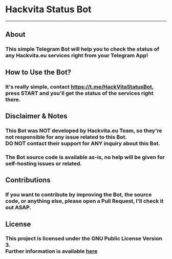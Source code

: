 # Hackvita Status Bot

----
## About
### This simple Telegram Bot will help you to check the status of any Hackvita.eu services right from your Telegram App!

## How to Use the Bot?
### It's really simple, contact https://t.me/HackVitaStatusBot, press START and you'll get the status of the services right there.

## Disclaimer & Notes
### This Bot was NOT developed by Hackvita.eu Team, so they're not responsible for any issue related to this Bot. <br />DO NOT contact their support for ANY inquiry about this Bot.

### The Bot source code is available as-is, no help will be given for self-hosting issues or related.

## Contributions
### If you want to contribute by improving the Bot, the source code, or anything else, please open a Pull Request, I'll check it out ASAP.

## License
### This project is licensed under the GNU Public License Version 3. <br />Further information is available [here](https://www.gnu.org/licenses/)
